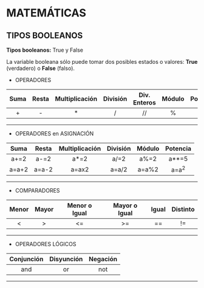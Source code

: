 # MATEMÁTICAS

## TIPOS BOOLEANOS

**Tipos booleanos:** True y False

La variable booleana sólo puede tomar dos posibles estados o valores: **True** (verdadero) o **False** (falso).

+ OPERADORES

| Suma | Resta | Multiplicación | División | Div. Enteros | Módulo | Potencia |
| :--: | :--: | :--: | :--: | :--: | :--: | :--: |
| + | - | * | / | // | % | ** |
---
+ OPERADORES en ASIGNACIÓN

| Suma | Resta | Multiplicación | División | Módulo | Potencia |
| :--: | :--: | :--: | :--: | :--: | :--: |
| a+=2 | a-=2 | a*=2 | a/=2 | a%=2 | a**=5 |
| a=a+2 | a=a-2 | a=ax2 | a=a/2 | a=a%2 | a=a<sup>2</sup> |
---
+ COMPARADORES

| Menor | Mayor | Menor o Igual | Mayor o Igual | Igual | Distinto | 
| :--: | :--: | :--: | :--: | :--: | :--: |
| < | > | <= | >= | == | != |
---
+ OPERADORES LÓGICOS

| Conjunción | Disyunción | Negación | 
| :--: | :--: | :--: |
| and | or | not |
---
  


